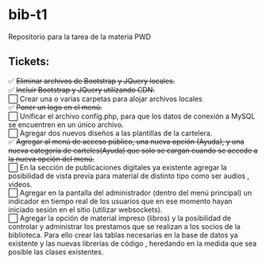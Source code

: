 # bib-t1

Repositorio para la tarea de la materia PWD

## Tickets:

✅ ~~Eliminar archivos de Bootstrap y JQuery locales.~~ 
<br> 
✅ ~~Incluir Bootstrap y JQuery utilizando CDN.~~
<br>
⬜️ Crear una o varias carpetas para alojar archivos locales
<br>
✅ ~~Poner un logo en el menú.~~
<br>
⬜️ Unificar el archivo config.php, para que los datos de conexión a MySQL se encuentren en un único archivo.
<br>
⬜️ Agregar dos nuevos diseños a las plantillas de la cartelera.
<br>
✅ ~~Agregar al menú de acceso público, una nueva opción (Ayuda), y una nueva categoría de carteles(Ayuda) que solo se cargan cuando se accede a la nueva opción del menú.~~
<br>
⬜️ En la sección de publicaciones digitales ya existente agregar la posibilidad de vista previa para material de distinto tipo como ser audios , videos.
<br>
⬜️ Agregar en la pantalla del administrador (dentro del menú principal) un indicador en tiempo real de los usuarios que en ese momento hayan iniciado sesión en el sitio (utilizar websockets).
<br>
⬜️ Agregar la opción de material impreso (libros) y la posibilidad de controlar y administrar los prestamos que se realizan a los socios de la biblioteca. Para ello crear las tablas necesarias en la base de datos ya existente y las nuevas librerías de código , heredando en la medida que sea posible las clases existentes.<br>